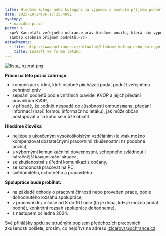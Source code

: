 ```yaml
---
title: Hledáme kolegu nebo kolegyni na výpomoc s osobním příjmem podnětů
date: 2023-10-24T06:17:35.409Z
vystupy:
  - nabidka-prace
perex: >
  <p>V Kanceláři veřejného ochránce práv hledáme posilu, která nám vypomůže
  s&nbsp;osobním příjmem podnětů.</p>
attachments:
  - file: https://www.ochrance.cz/aktualne/hledame_kolegu_nebo_kolegyni_na_vypomoc_s_osobnim_prijmem_podnetu_u_ombudsmana/letak_inzerat_na_vypomoc_s_osobnim_prijmem.pdf
    title: Inzerát ve formě letáku
---
```

<p><img alt="lista_inzerat.png" src="https://www.ochrance.cz/aktualne/hledame_kolegu_nebo_kolegyni_na_vypomoc_s_osobnim_prijmem_podnetu_u_ombudsmana/lista_inzerat.png" /></p>

<p><strong>Práce na této pozici zahrnuje:</strong></p>

<ul>
	<li>komunikaci s lidmi, kteří osobně přicházejí podat podnět veřejnému ochránci práv,</li>
	<li>sepsání podnětů podle vnitřních pravidel KVOP a jejich předání právníkům KVOP,</li>
	<li>v případě, že podnět nespadá do působnosti ombudsmana, předání informací (např. formou informačního letáku), jak může občan postupovat a na koho se může obrátit.</li>
</ul>

<p><strong>Hledáme člověka:</strong></p>

<ul>
	<li>nejlépe s ukončeným vysokoškolským vzděláním (je však možno kompenzovat dostatečnými pracovními zkušenostmi na podobné pozici),</li>
	<li>s výbornými komunikačními dovednostmi, schopného zvládnout i náročnější komunikační situace,</li>
	<li>se zkušenostmi s úřední komunikací s občany,</li>
	<li>se schopností pracovat na PC,</li>
	<li>svědomitého, ochotného a pracovitého.</li>
</ul>

<p><strong>Spolupráce bude probíhat:</strong></p>

<ul>
	<li>na základě dohody o pracovní činnosti nebo provedení práce, podle dohodnutého rozsahu spolupráce,</li>
	<li>v pracovní dny v čase od 8 do 16 hodin (to je doba, kdy je možno podat podnět, konkrétní rozsah spolupráce dohodneme),</li>
	<li>s nástupem od ledna 2024.</li>
</ul>

<p>Své přihlášky spolu se stručným popisem předchozích pracovních zkušeností pošlete, prosím, co nejdříve na adresu <a href="mailto:lzicarova@ochrance.cz">lzicarova@ochrance.cz</a>.</p>

